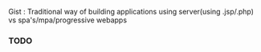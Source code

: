 Gist : 
Traditional way of building applications using server(using .jsp/.php) vs spa's/mpa/progressive webapps

### TODO